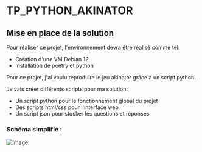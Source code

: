 # TP_PYTHON_AKINATOR
## Mise en place de la solution
Pour réaliser ce projet, l'environnement devra être réalisé comme tel:

- Création d'une VM Debian 12
- Installation de poetry et python

Pour ce projet, j'ai voulu reproduire le jeu akinator grâce à un script python.

Je vais créer différents scripts pour ma solution:

- Un script python pour le fonctionnement global du projet
- Des scripts html/css pour l'interface web
- Un script json pour stocker les questions et réponses
### Schéma simplifié :
[![Image](https://i.goopics.net/18fa3j.png)](https://goopics.net/i/18fa3j)
